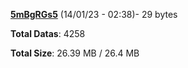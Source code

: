 [**5mBgRGs5**](/data/5mBgRGs5.txt) (14/01/23 - 02:38)- 29 bytes

**Total Datas**: 4258

**Total Size**: 26.39 MB / 26.4 MB